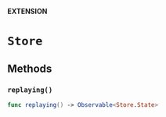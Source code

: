 **EXTENSION**

# `Store`

## Methods
### `replaying()`

```swift
func replaying() -> Observable<Store.State>
```
